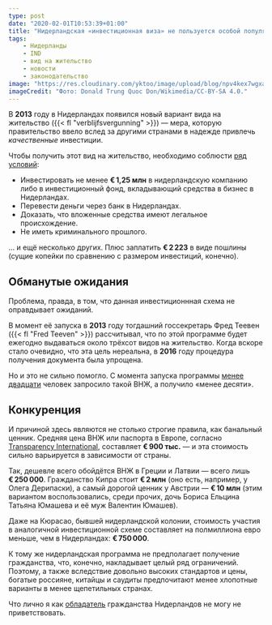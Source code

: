 ```yaml
---
type: post
date: "2020-02-01T10:53:39+01:00"
title: "Нидерландская «инвестиционная виза» не пользуется особой популярностью"
tags:
    - Нидерланды
    - IND
    - вид на жительство
    - новости
    - законодательство
image: "https://res.cloudinary.com/yktoo/image/upload/blog/npv4kex7wgxa65odqyms.jpg"
imageCredit: "Фото: Donald Trung Quoc Don/Wikimedia/CC-BY-SA 4.0."
---
```


В **2013** году в Нидерландах появился новый вариант вида на жительство ({{< fl "verblijfsvergunning" >}}) — мера, которую правительство ввело вслед за другими странами в надежде привлечь *качественные* инвестиции.

Чтобы получить этот вид на жительство, необходимо соблюсти [ряд условий](https://ind.nl/en/Pages/Investing-in-the-Netherlands.aspx):

<!--more-->

* Инвестировать не менее **€ 1,25 млн** в нидерландскую компанию либо в инвестиционный фонд, вкладывающий средства в бизнес в Нидерландах.
* Перевести деньги через банк в Нидерландах.
* Доказать, что вложенные средства имеют легальное происхождение.
* Не иметь криминального прошлого.

… и ещё несколько других. Плюс заплатить **€ 2 223** в виде пошлины (сущие копейки по сравнению с размером инвестиций, конечно).

## Обманутые ожидания

Проблема, правда, в том, что данная инвестиционнная схема не оправдывает ожиданий.

В момент её запуска в **2013** году тогдашний госсекретарь Фред Теевен ({{< fl "Fred Teeven" >}}) рассчитывал, что по этой программе будет ежегодно выдаваться около трёхсот видов на жительство. Когда вскоре стало очевидно, что эта цель нереальна, в **2016** году процедура получения документа была упрощена.

Но и это не сильно помогло. С момента запуска программы [менее двадцати](https://www.trouw.nl/binnenland/een-verblijfsdocument-kopen-in-nederland-kan-het-ook~b6ecf041/) человек запросило такой ВНЖ, а получило «менее десяти».

## Конкуренция

И причиной здесь являются не столько строгие правила, как банальный ценник. Средняя цена ВНЖ или паспорта в Европе, согласно [Transparency International](https://www.transparency.org/news/feature/navigating_european_golden_visas), составляет **€ 900 тыс.** — и эта стоимость сильно варьируется в зависимости от страны.

Так, дешевле всего обойдётся ВНЖ в Греции и Латвии — всего лишь **€ 250 000**. Гражданство Кипра стоит **€ 2 млн** (оно есть, например, у Олега Дерипаски), а самый дорогой ценник у Австрии — **€ 10 млн** (этим вариантом воспользовались, среди прочих, дочь Бориса Ельцина Татьяна Юмашева и её муж Валентин Юмашев).

Даже на Кюрасао, бывшей нидерландской колонии, стоимость участия в аналогичной инвестиционной схеме составляет на полмиллиона евро меньше, чем в Нидерландах: **€ 750 000**.

К тому же нидерландская программа не предполагает получение гражданства, что, конечно, накладывает целый ряд ограничений. Поэтому, а также вследствие довольно высоких стандартов и цены, богатые россияне, китайцы и саудиты предпочитают менее хлопотные варианты в менее щепетильных странах.

Что лично я как [обладатель](0219) гражданства Нидерландов не могу не приветствовать.
